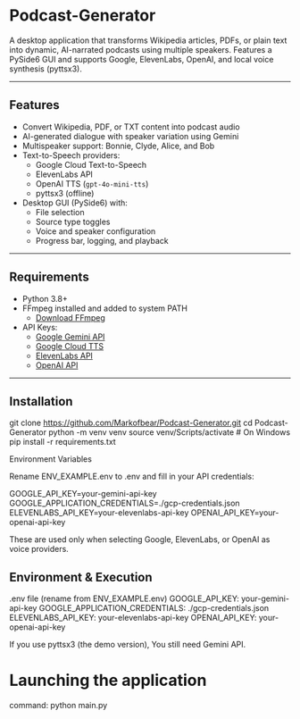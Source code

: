 # Podcast-Generator


A desktop application that transforms Wikipedia articles, PDFs, or plain text into dynamic, AI-narrated podcasts using multiple speakers. Features a PySide6 GUI and supports Google, ElevenLabs, OpenAI, and local voice synthesis (pyttsx3).

---

## Features

- Convert Wikipedia, PDF, or TXT content into podcast audio
- AI-generated dialogue with speaker variation using Gemini
- Multispeaker support: Bonnie, Clyde, Alice, and Bob
- Text-to-Speech providers:
  - Google Cloud Text-to-Speech
  - ElevenLabs API
  - OpenAI TTS (`gpt-4o-mini-tts`)
  - pyttsx3 (offline)
- Desktop GUI (PySide6) with:
  - File selection
  - Source type toggles
  - Voice and speaker configuration
  - Progress bar, logging, and playback

---

## Requirements

- Python 3.8+
- FFmpeg installed and added to system PATH
  - [Download FFmpeg](https://ffmpeg.org/download.html)
- API Keys:
  - [Google Gemini API](https://makersuite.google.com/app/apikey)
  - [Google Cloud TTS](https://cloud.google.com/text-to-speech/docs/quickstart-client-libraries)
  - [ElevenLabs API](https://www.elevenlabs.io/api)
  - [OpenAI API](https://platform.openai.com/account/api-keys)

---

## Installation

git clone https://github.com/Markofbear/Podcast-Generator.git
cd Podcast-Generator
python -m venv venv
source venv/Scripts/activate  # On Windows
pip install -r requirements.txt


Environment Variables

Rename ENV_EXAMPLE.env to .env and fill in your API credentials:

GOOGLE_API_KEY=your-gemini-api-key
GOOGLE_APPLICATION_CREDENTIALS=./gcp-credentials.json
ELEVENLABS_API_KEY=your-elevenlabs-api-key
OPENAI_API_KEY=your-openai-api-key

These are used only when selecting Google, ElevenLabs, or OpenAI as voice providers.

## Environment & Execution

.env file (rename from ENV_EXAMPLE.env)
GOOGLE_API_KEY: your-gemini-api-key
GOOGLE_APPLICATION_CREDENTIALS: ./gcp-credentials.json
ELEVENLABS_API_KEY: your-elevenlabs-api-key
OPENAI_API_KEY: your-openai-api-key

If you use pyttsx3 (the demo version), You still need Gemini API.


# Launching the application
command: python main.py

